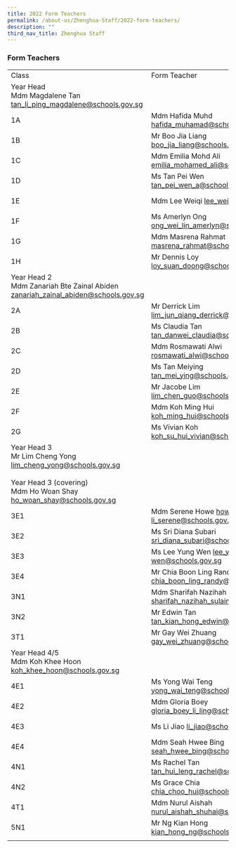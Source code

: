 ```yaml
---
title: 2022 Form Teachers
permalink: /about-us/Zhenghua-Staff/2022-form-teachers/
description: ""
third_nav_title: Zhenghua Staff
---
```

### Form Teachers

|  |  |  |  |
|---|---|---|---|
| Class | Form Teacher | Form Teacher | Form Teacher |
| Year Head <br>Mdm Magdalene Tan<br> [tan_li_ping_magdalene@schools.gov.sg](mailto:tan_li_ping_magdalene@schools.gov.sg) |  |  |  |
| 1A | Mdm Hafida Muhd [hafida_muhamad@schools.gov.sg](mailto:hafida_muhamad@schools.gov.sg) | Ms Tay Limin [tay_limin@schools.gov.sg](mailto:tay_limin@schools.gov.sg) | Mr Muhd Faisal Ramli [muhammad_faisal_ramli@schools.gov.sg](mailto:muhammad_faisal_ramli@schools.gov.sg) |
| 1B | Mr Boo Jia Liang [boo_jia_liang@schools.gov.sg](mailto:boo_jia_liang@schools.gov.sg) | Ms Valerie Chia [chia_wei_ting_valerie@schools.gov.sg](mailto:chia_wei_ting_valerie@schools.gov.sg) |  |
| 1C | Mdm Emilia Mohd Ali [emilia_mohamed_ali@schools.gov.sg](mailto:emilia_mohamed_ali@schools.gov.sg) | Ms Kwek Co Hui [kwek_co_hui@schools.gov.sg](mailto:kwek_co_hui@schools.gov.sg) |  |
| 1D | Ms Tan Pei Wen [tan_pei_wen_a@schools.gov.sg](mailto:tan_pei_wen_a@schools.gov.sg) | Mdm Chee Pei Jiun [chee_pei_jiun_a@schools.gov.sg](mailto:chee_pei_jiun_a@schools.gov.sg) |  |
| 1E | Mdm Lee Weiqi [lee_weiqi@schools.gov.sg](lmailto:ee_weiqi@schools.gov.sg) | Ms Sakinah Md Supiyan [sakinah_mohamed_supiyan@schools.gov.sg](mailto:sakinah_mohamed_supiyan@schools.gov.sg) |  |
| 1F | Ms Amerlyn Ong [ong_wei_lin_amerlyn@schools.gov.sg](mailto:ong_wei_lin_amerlyn@schools.gov.sg) | Mr Liang Kar Weng [liang_kar_weng@schools.gov.sg](mailto:liang_kar_weng@schools.gov.sg) |  |
| 1G | Mdm Masrena Rahmat [masrena_rahmat@schools.gov.sg](mailto:masrena_rahmat@schools.gov.sg) | Mr Aaron Justin Tan [aaron_justin_tan_wen@schools.gov.sg](mailto:aaron_justin_tan_wen@schools.gov.sg) |  |
| 1H | Mr Dennis Loy [loy_suan_doong@schools.gov.sg](mailto:loy_suan_doong@schools.gov.sg) | Ms Jamie Foo [foo_jie_min_jamie@schools.gov.sg](mailto:foo_jie_min_jamie@schools.gov.sg) |  |
| Year Head 2<br> Mdm Zanariah Bte Zainal Abiden <br>[zanariah_zainal_abiden@schools.gov.sg](mailto:zanariah_zainal_abiden@schools.gov.sg) |  |  |  |
| 2A | Mr Derrick Lim [lim_jun_qiang_derrick@schools.gov.sg](mailto:lim_jun_qiang_derrick@schools.gov.sg) | Ms Darlene John Johney [darlene_john_johney@schools.gov.sg](mailto:darlene_john_johney@schools.gov.sg) |  |
| 2B | Ms Claudia Tan [tan_danwei_claudia@schools.gov.sg](mailto:tan_danwei_claudia@schools.gov.sg) | Mr Faizal Bin Bohari [faizal_bohari@schools.gov.sg](mailto:faizal_bohari@schools.gov.sg) |  |
| 2C | Mdm Rosmawati Alwi [rosmawati_alwi@schools.gov.sg](mailto:rosmawati_alwi@schools.gov.sg) | Mr Andrew Kan kan_andrew@schools.gov.sg |  |
| 2D | Ms Tan Meiying [tan_mei_ying@schools.gov.sg](mailto:tan_mei_ying@schools.gov.sg) |  |  |
| 2E | Mr Jacobe Lim [lim_chen_guo@schools.gov.sg](mailto:lim_chen_guo@schools.gov.sg) | Ms Cynthia Loh [loh_so_boey@schools.gov.sg](mailto:loh_so_boey@schools.gov.sg) |  |
| 2F | Mdm Koh Ming Hui [koh_ming_hui@schools.gov.sg](mailto:koh_ming_hui@schools.gov.sg) | Mdm Karen Choo [choo_karen@schools.gov.sg](mailto:choo_karen@schools.gov.sg) | Mdm Saratha (Mrs Selvam) [saratha_devi_ramasamy@schools.gov.sg](mailto:saratha_devi_ramasamy@schools.gov.sg) |
| 2G | Ms Vivian Koh [koh_su_hui_vivian@schools.gov.sg](mailto:koh_su_hui_vivian@schools.gov.sg) | Ms Siti Nurbasyirah Azahar [siti_nurbasyirah_azahar@schools.gov.sg](mailto:siti_nurbasyirah_azahar@schools.gov.sg) |  |
| Year Head 3<br> Mr Lim Cheng Yong<br> [lim_cheng_yong@schools.gov.sg](mailto:lim_cheng_yong@schools.gov.sg) <br><br> Year Head 3 (covering) <br>Mdm Ho Woan Shay<br> [ho_woan_shay@schools.gov.sg](mailto:ho_woan_shay@schools.gov.sg) |  |  |  |
| 3E1 | Mdm Serene Howe [howe_joo-li_serene@schools.gov.sg](mailto:howe_joo-li_serene@schools.gov.sg) | Mr Samuel Lim [samuel_lim_kok_boon@schools.gov.sg](mailto:samuel_lim_kok_boon@schools.gov.sg) |  |
| 3E2 | Ms Sri Diana Subari [sri_diana_subari@schools.gov.sg](mailto:sri_diana_subari@schools.gov.sg) | Mr Peter Ng [ng_seng_huat@schools.gov.sg](mailto:ng_seng_huat@schools.gov.sg) |  |
| 3E3 | Ms Lee Yung Wen [lee_yung-wen@schools.gov.sg](mailto:lee_yung-wen@schools.gov.sg) | Mdm Felicity Lim [lim_sy_hing_felicity@schools.gov.sg](mailto:lim_sy_hing_felicity@schools.gov.sg) |  |
| 3E4 | Mr Chia Boon Ling Randy [chia_boon_ling_randy@schools.gov.sg](mailto:chia_boon_ling_randy@schools.gov.sg) | Mdm Tan Li Leng Agnes [tan_li_leng@schools.gov.sg](mailto:tan_li_leng@schools.gov.sg) |  |
| 3N1 | Mdm Sharifah Nazihah Sulaiman [sharifah_nazihah_sulaiman@schools.gov.sg](mailto:sharifah_nazihah_sulaiman@schools.gov.sg) | Mdm Tan Fong Yee [tan_fong_yee@schools.gov.sg](mailto:tan_fong_yee@schools.gov.sg) |  |
| 3N2 | Mr Edwin Tan [tan_kian_hong_edwin@schools.gov.sg](mailto:tan_kian_hong_edwin@schools.gov.sg) | Mr Widad Wahid [widad_wahid@schools.gov.sg](mailto:widad_wahid@schools.gov.sg) |  |
| 3T1 | Mr Gay Wei Zhuang [gay_wei_zhuang@schools.gov.sg](mailto:gay_wei_zhuang@schools.gov.sg) | Mdm Goh Lay Ping Justina [goh_lay_ping_justina@schools.gov.sg](mailto:goh_lay_ping_justina@schools.gov.sg) |  |
| Year Head 4/5<br> Mdm Koh Khee Hoon<br> [koh_khee_hoon@schools.gov.sg](mailto:koh_khee_hoon@schools.gov.sg) |  |  |  |
| 4E1 | Ms Yong Wai Teng [yong_wai_teng@schools.gov.sg](mailto:yong_wai_teng@schools.gov.sg) | Ms Anna Low [low_li_leen_anna@schools.gov.sg](mailto:low_li_leen_anna@schools.gov.sg) |  |
| 4E2 | Mdm Gloria Boey [gloria_boey_li_ling@schools.gov.sg](mailto:gloria_boey_li_ling@schools.gov.sg) | Ms Marinah Mohdar [marinah_mohdar@schools.gov.sg](mailto:marinah_mohdar@schools.gov.sg) |  |
| 4E3 | Ms Li Jiao [li_jiao@schools.gov.sg](mailto:li_jiao@schools.gov.sg) | Ms Natalie Tan [tan_li_er_natalie@schools.gov.sg](mailto:tan_li_er_natalie@schools.gov.sg) |  |
| 4E4 | Mdm Seah Hwee Bing [seah_hwee_bing@schools.gov.sg](mailto:seah_hwee_bing@schools.gov.sg) | Mr Sebastian Ang [sebastian_ang_tau@schools.gov.sg](mailto:sebastian_ang_tau@schools.gov.sg) |  |
| 4N1 | Ms Rachel Tan [tan_hui_leng_rachel@schools.gov.sg](mailto:tan_hui_leng_rachel@schools.gov.sg) | Mr Shamsul Idris [shamsul_idris@schools.gov.sg](mailto:shamsul_idris@schools.gov.sg) |  |
| 4N2 | Ms Grace Chia [chia_choo_hui@schools.gov.sg](mailto:chia_choo_hui@schools.gov.sg) | Mdm Nur Elfianie  [nur_elfianie_abdul_samad@schools.gov.sg](mailto:nur_elfianie_abdul_samad@schools.gov.sg) | Mr Lim Michael [lim_michael@schools.gov.sg](mailto:lim_michael@schools.gov.sg) |
| 4T1 | Mdm Nurul Aishah [nurul_aishah_shuhai@schools.gov.sg](mailto:nurul_aishah_shuhai@schools.gov.sg) | Ms Tan Cheng Cheng Angela [tan_cheng_cheng_angela@schools.gov.sg](mailto:tan_cheng_cheng_angela@schools.gov.sg) |  |
| 5N1 | Mr Ng Kian Hong [kian_hong_ng@schools.gov.sg](mailto:kian_hong_ng@schools.gov.sg) | Mdm Liu Fen [liu_fen@schools.gov.sg](mailto:liu_fen@schools.gov.sg)|  |
|  |  |  |  |